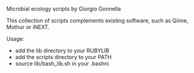 Microbial ecology scripts by Giorgio Gonnella

This collection of scripts complements existing software,
such as Qiime, Mothur or iNEXT.

Usage:
- add the lib directory to your RUBYLIB
- add the scripts directory to your PATH
- source lib/bash_lib.sh in your .bashrc
